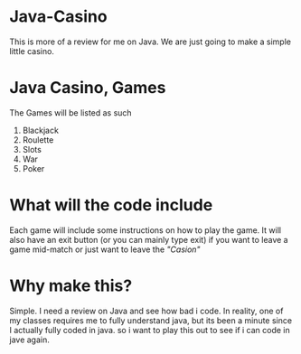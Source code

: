 # Java-Casino
This is more of a review for me on Java. We are just going to make a simple little casino.

# Java Casino, Games
The Games will be listed as such
1. Blackjack
3. Roulette
4. Slots
5. War
6. Poker

# What will the code include
Each game will include some instructions on how to play the game.
It will also have an exit button (or you can mainly type exit) if you want to leave a game mid-match or just want to leave the <em>"Casion"</em>

# Why make this?
Simple. I need a review on Java and see how bad i code.
In reality, one of my classes requires me to fully understand java, but its been a minute since I actually fully coded in java. so i want to play this out to see if i can code in jave again.

